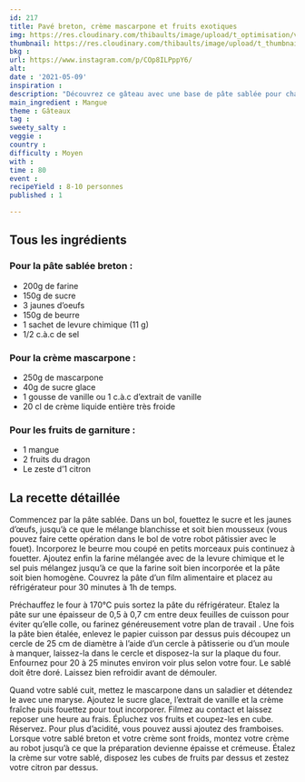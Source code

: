```yaml
---
id: 217
title: Pavé breton, crème mascarpone et fruits exotiques
img: https://res.cloudinary.com/thibaults/image/upload/t_optimisation/v1620676091/Recipes/20210509_gateau_sable_mangue.jpg
thumbnail: https://res.cloudinary.com/thibaults/image/upload/t_thumbnail_josie/v1620676091/Recipes/20210509_gateau_sable_mangue.jpg
bkg : 
url: https://www.instagram.com/p/COp8ILPppY6/
alt: 
date : '2021-05-09'
inspiration : 
description: "Découvrez ce gâteau avec une base de pâte sablée pour changer. Avec une crème mascarpone, des mangues et fruits du dragon !"
main_ingredient : Mangue
theme : Gâteaux
tag : 
sweety_salty : 
veggie : 
country :
difficulty : Moyen
with : 
time : 80
event : 
recipeYield : 8-10 personnes
published : 1

---
```


## Tous les ingrédients
### Pour la pâte sablée breton :
 - 200g de farine
 - 150g de sucre
 - 3 jaunes d’oeufs
 - 150g de beurre
 - 1 sachet de levure chimique (11 g)
 - 1/2 c.à.c de sel

### Pour la crème mascarpone :
 - 250g de mascarpone
 - 40g de sucre glace
 - 1 gousse de vanille ou 1 c.à.c d’extrait de vanille
 - 20 cl de crème liquide entière très froide

### Pour les fruits de garniture :
 - 1 mangue
 - 2 fruits du dragon
 - Le zeste d’1 citron

## La recette détaillée
Commencez par la pâte sablée. Dans un bol, fouettez le sucre et les jaunes d’œufs, jusqu’à ce que le mélange blanchisse et soit bien mousseux (vous pouvez faire cette opération dans le bol de votre robot pâtissier avec le fouet). Incorporez le beurre mou coupé en petits morceaux puis continuez à fouetter. Ajoutez enfin la farine mélangée avec de la levure chimique et le sel puis mélangez jusqu’à ce que la farine soit bien incorporée et la pâte soit bien homogène. Couvrez la pâte d’un film alimentaire et placez au réfrigérateur pour 30 minutes à 1h de temps.

Préchauffez le four à 170°C puis sortez la pâte du réfrigérateur. Etalez la pâte sur une épaisseur de 0,5 à 0,7 cm entre deux feuilles de cuisson pour éviter qu’elle colle, ou farinez généreusement votre plan de travail . Une fois la pâte bien étalée, enlevez le papier cuisson par dessus puis découpez un cercle de 25 cm de diamètre à l’aide d’un cercle à pâtisserie ou d’un moule à manquer, laissez-la dans le cercle et disposez-la sur la plaque du four. Enfournez pour 20 à 25 minutes environ voir plus selon votre four. Le sablé doit être doré. Laissez bien refroidir avant de démouler.

Quand votre sablé cuit, mettez le mascarpone dans un saladier et détendez le avec une maryse. Ajoutez le sucre glace, l’extrait de vanille et la crème fraîche puis fouettez pour tout incorporer. Filmez au contact et laissez reposer une heure au frais. Épluchez vos fruits et coupez-les en cube. Réservez. Pour plus d’acidité, vous pouvez aussi ajoutez des framboises. Lorsque votre sablé breton et votre crème sont froids, montez votre crème au robot jusqu’à ce que la préparation devienne épaisse et crémeuse. Étalez la crème sur votre sablé, disposez les cubes de fruits par dessus et zestez votre citron par dessus.